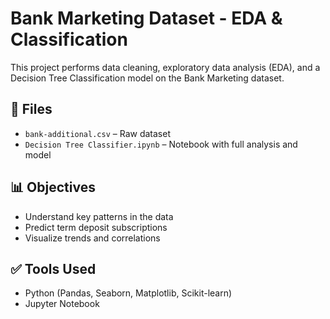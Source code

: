 # Bank Marketing Dataset - EDA & Classification

This project performs data cleaning, exploratory data analysis (EDA), and a Decision Tree Classification model on the Bank Marketing dataset.

## 📁 Files
- `bank-additional.csv` – Raw dataset
- `Decision Tree Classifier.ipynb` – Notebook with full analysis and model

## 📊 Objectives
- Understand key patterns in the data
- Predict term deposit subscriptions
- Visualize trends and correlations

## ✅ Tools Used
- Python (Pandas, Seaborn, Matplotlib, Scikit-learn)
- Jupyter Notebook
